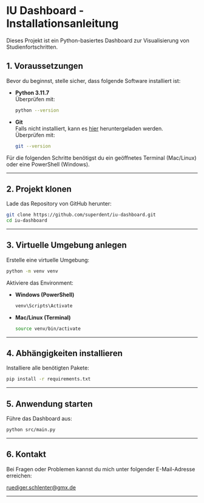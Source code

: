 # IU Dashboard - Installationsanleitung

Dieses Projekt ist ein Python-basiertes Dashboard zur Visualisierung von Studienfortschritten.

## 1. Voraussetzungen

Bevor du beginnst, stelle sicher, dass folgende Software installiert ist:

- **Python 3.11.7**  
  Überprüfen mit:  
  ```sh
  python --version
  ```
- **Git**  
  Falls nicht installiert, kann es [hier](https://git-scm.com/downloads) heruntergeladen werden.  
  Überprüfen mit:  
  ```sh
  git --version
  ```

Für die folgenden Schritte benötigst du ein geöffnetes Terminal (Mac/Linux) oder eine PowerShell (Windows).

---

## 2. Projekt klonen

Lade das Repository von GitHub herunter:

```sh
git clone https://github.com/superdent/iu-dashboard.git
cd iu-dashboard
```

---

## 3. Virtuelle Umgebung anlegen

Erstelle eine virtuelle Umgebung:

```sh
python -m venv venv
```

Aktiviere das Environment:

- **Windows (PowerShell)**  
  ```sh
  venv\Scripts\Activate
  ```
- **Mac/Linux (Terminal)**  
  ```sh
  source venv/bin/activate
  ```

---

## 4. Abhängigkeiten installieren

Installiere alle benötigten Pakete:

```sh
pip install -r requirements.txt
```

---

## 5. Anwendung starten

Führe das Dashboard aus:

```sh
python src/main.py
```

---

## 6. Kontakt

Bei Fragen oder Problemen kannst du mich unter folgender E-Mail-Adresse erreichen:

[ruediger.schlenter@gmx.de](mailto:ruediger.schlenter@gmx.de)

---

  
